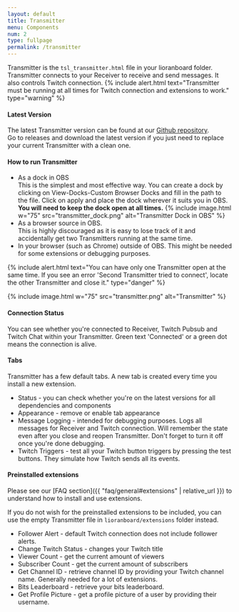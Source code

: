 ```yaml
---
layout: default
title: Transmitter
menu: Components
num: 2
type: fullpage
permalink: /transmitter
---
```

Transmitter is the <code>tsl_transmitter.html</code> file in your lioranboard folder. 
Transmitter connects to your Receiver to receive and send messages. It also controls Twitch connection. 
{% include alert.html text="Transmitter must be running at all times for Twitch connection and extensions to work." type="warning" %} 

#### Latest Version
The latest Transmitter version can be found at our [Github repository](https://github.com/christinna9031/LioranBoard-Transmitter).     
Go to releases and download the latest version if you just need to replace your current Transmitter with a clean one.

#### How to run Transmitter
- As a dock in OBS    
This is the simplest and most effective way. You can create a dock by clicking on View-Docks-Custom Browser Docks and fill in the path to the file. Click on apply and place the dock wherever it suits you in OBS. **You will need to keep the dock open at all times.**
   {% include image.html w="75" src="transmitter_dock.png" alt="Transmitter Dock in OBS" %}
- As a browser source in OBS.    
This is highly discouraged as it is easy to lose track of it and accidentally get two Transmitters running at the same time. 
- In your browser (such as Chrome) outside of OBS.
This might be needed for some extensions or debugging purposes. 

{% include alert.html text="You can have only one Transmitter open at the same time. If you see an error 'Second Transmitter tried to connect', locate the other Transmitter and close it." type="danger" %} 

{% include image.html w="75" src="transmitter.png" alt="Transmitter" %}   

#### Connection Status
You can see whether you're connected to Receiver, Twitch Pubsub and Twitch Chat within your Transmitter. Green text 'Connected' or a green dot means the connection is alive.


#### Tabs
Transmitter has a few default tabs. A new tab is created every time you install a new extension. 

- Status - you can check whether you're on the latest versions for all dependencies and components 
- Appearance - remove or enable tab appearance
- Message Logging - intended for debugging purposes. Logs all messages for Receiver and Twitch connection. Will remember the state even after you close and reopen Transmitter. Don't forget to turn it off once you're done debugging. 
- Twitch Triggers - test all your Twitch button triggers by pressing the test buttons. They simulate how Twitch sends all its events. 

#### Preinstalled extensions

Please see our [FAQ section]({{ "faq/general#extensions" | relative_url }}) to understand how to install and use extensions. 

If you do not wish for the preinstalled extensions to be included, you can use the empty Transmitter file in <code>lioranboard/extensions</code> folder instead.

- Follower Alert - default Twitch connection does not include follower alerts.
- Change Twitch Status - changes your Twitch title
- Viewer Count - get the current amount of viewers
- Subscriber Count - get the current amount of subscribers
- Get Channel ID - retrieve channel ID by providing your Twitch channel name. Generally needed for a lot of extensions. 
- Bits Leaderboard - retrieve your bits leaderboard. 
- Get Profile Picture - get a profile picture of a user by providing their username. 
